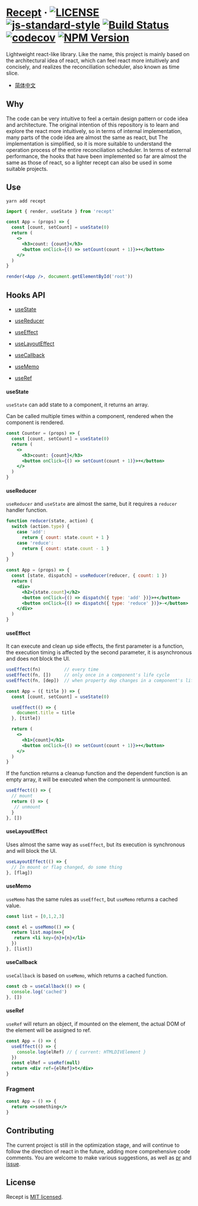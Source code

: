 # [Recept](https://github.com/halodong/recept) &middot; [![LICENSE](https://img.shields.io/github/license/halodong/recept?style=flat-square)](./LICENSE) [![js-standard-style](https://img.shields.io/badge/code%20style-standard-brightgreen.svg?style=flat-square)](https://github.com/halodong/recept) [![Build Status](https://app.travis-ci.com/halodong/recept.svg?branch=main)](https://app.travis-ci.com/halodong/recept) [![codecov](https://codecov.io/gh/halodong/recept/branch/main/graph/badge.svg?token=8NNFFY8KNT)](https://codecov.io/gh/halodong/recept) [![NPM Version](https://img.shields.io/npm/v/recept.svg)](https://www.npmjs.com/package/recept)


Lightweight react-like library. Like the name, this project is mainly based on the architectural idea of react, which can feel react more intuitively and concisely, and realizes the reconciliation scheduler, also known as time slice.


- [简体中文](./README-cn.md)

## Why
The code can be very intuitive to feel a certain design pattern or code idea and architecture. The original intention of this repository is to learn and explore the react more intuitively, so in terms of internal implementation, many parts of the code idea are almost the same as react, but The implementation is simplified, so it is more suitable to understand the operation process of the entire reconciliation scheduler. In terms of external performance, the hooks that have been implemented so far are almost the same as those of react, so a lighter recept can also be used in some suitable projects.

## Use

`yarn add recept`

```jsx
import { render, useState } from 'recept'

const App = (props) => {
  const [count, setCount] = useState(0)
  return (
    <>
      <h3>count: {count}</h3>
      <button onClick={() => setCount(count + 1)}>+</button>
    </>
  )
}

render(<App />, document.getElementById('root'))
```

## Hooks API
- [useState](./#usestate)

- [useReducer](./#usereducer)

- [useEffect](./#useeffect)

- [useLayoutEffect](./#uselayouteffect)

- [useCallback](./#usecallback)

- [useMemo](./#usememo)

- [useRef](./#useref)

#### useState

`useState` can add state to a component, it returns an array.

Can be called multiple times within a component, rendered when the component is rendered.

```jsx
const Counter = (props) => {
  const [count, setCount] = useState(0)
  return (
    <>
      <h3>count: {count}</h3>
      <button onClick={() => setCount(count + 1)}>+</button>
    </>
  )
}
```

#### useReducer

`useReducer` and `useState` are almost the same, but it requires a `reducer` handler function.

```jsx
function reducer(state, action) {
  switch (action.type) {
    case 'add':
      return { count: state.count + 1 }
    case 'reduce':
      return { count: state.count - 1 }
  }
}

const App = (props) => {
  const [state, dispatch] = useReducer(reducer, { count: 1 })
  return (
    <div>
      <h2>{state.count}</h2>
      <button onClick={() => dispatch({ type: 'add' })}>+</button>
      <button onClick={() => dispatch({ type: 'reduce' })}>-</button>
    </div>
  )
}
```

#### useEffect

It can execute and clean up side effects, the first parameter is a function, the execution timing is affected by the second parameter, it is asynchronous and does not block the UI.

```js
useEffect(fn)         // every time
useEffect(fn, [])     // only once in a component's life cycle 
useEffect(fn, [dep])  // when property dep changes in a component's life cycle
```

```jsx
const App = ({ title }) => {
  const [count, setCount] = useState(0)

  useEffect(() => {
    document.title = title
  }, [title])

  return (
    <>
      <h1>{count}</h1>
      <button onClick={() => setCount(count + 1)}>+</button>
    </>
  )
}
```

If the function returns a cleanup function and the dependent function is an empty array, it will be executed when the component is unmounted.

```js
useEffect(() => {
  // mount
  return () => {
   // unmount
  }
}, [])
```

#### useLayoutEffect

Uses almost the same way as `useEffect`, but its execution is synchronous and will block the UI.

```jsx
useLayoutEffect(() => {
  // In mount or flag changed, do some thing
}, [flag])
```

#### useMemo

`useMemo` has the same rules as `useEffect`, but `useMemo` returns a cached value.

```jsx
const list = [0,1,2,3]

const el = useMemo(() => {
  return list.map(n=>{
   return <li key={n}>{n}</li>
  })
}, [list])
```

#### useCallback

`useCallback` is based on `useMemo`, which returns a cached function.

```jsx
const cb = useCallback(() => {
  console.log('cached')
}, [])
```

#### useRef

`useRef` will return an object, if mounted on the element, the actual DOM of the element will be assigned to ref.

```jsx
const App = () => {
  useEffect(() => {
    console.log(elRef) // { current: HTMLDIVElement }
  })
  const elRef = useRef(null)
  return <div ref={elRef}>t</div>
}
```
### Fragment

```jsx
const App = () => {
  return <>something</>
}
```
## Contributing

The current project is still in the optimization stage, and will continue to follow the direction of react in the future, adding more comprehensive code comments. You are welcome to make various suggestions, as well as [pr](https://github.com/halodong/recept/pulls) and [issue](https://github.com/halodong/recept/issues/new).

## License
Recept is [MIT licensed](./LICENSE).
